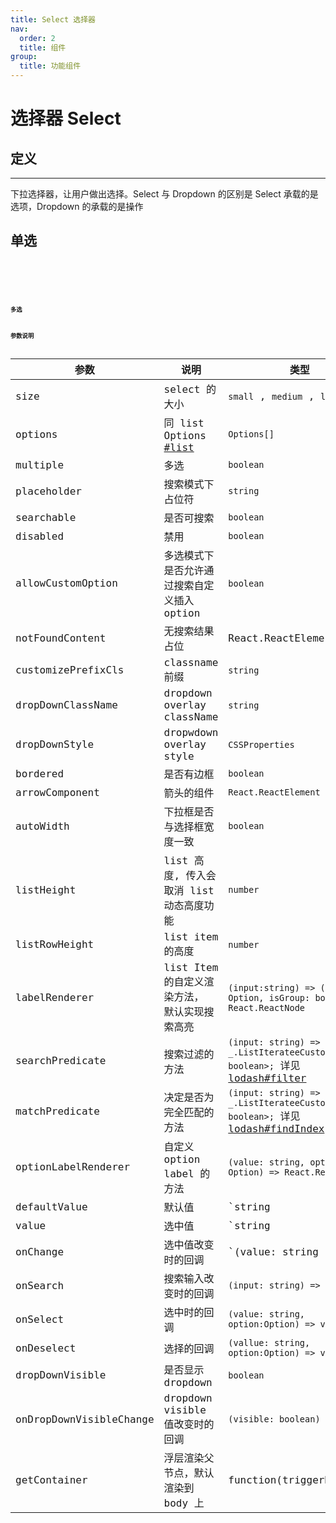 ```yaml
---
title: Select 选择器
nav:
  order: 2
  title: 组件
group:
  title: 功能组件
---
```


# 选择器 Select

## 定义

---

下拉选择器，让用户做出选择。Select 与 Dropdown 的区别是 Select 承载的是选项，Dropdown 的承载的是操作

## 单选

<code src='./demos/single.tsx' title='单选' desc='大小，无边框' >
<code src='./demos/auto.tsx' title='单选' desc='紧凑型，自动宽度' >
<code src='./demos/highlight.tsx' title='单选' desc='不可选项， 搜索高亮' >
<code src='./demos/multiple.tsx' title='多选' desc='无group' >
<code src='./demos/freeinput.tsx' title='多选' desc='搜索 自由输入' >

## 多选

## 参数说明

| 参数                    | 说明                                                          | 类型                                                                                                                          | 默认值                                                       |
| ----------------------- | ------------------------------------------------------------- | ----------------------------------------------------------------------------------------------------------------------------- | ------------------------------------------------------------ |
| size                    | select 的大小                                                 | `small` , `medium` , `large`                                                                                                  | `medium`                                                     |
| options                 | 同 list Options [#list]('/components/functional/list#option') | `Options[]`                                                                                                                   | -                                                            |
| multiple                | 多选                                                          | `boolean`                                                                                                                     | `false`                                                      |
| placeholder             | 搜索模式下 占位符                                             | `string`                                                                                                                      | -                                                            |
| searchable              | 是否可搜索                                                    | `boolean`                                                                                                                     | `false`                                                      |
| disabled                | 禁用                                                          | `boolean`                                                                                                                     | false                                                        |
| allowCustomOption       | 多选模式下 是否允许通过搜索自定义插入 option                  | `boolean`                                                                                                                     | false                                                        |
| notFoundContent         | 无搜索结果占位                                                | React.ReactElement                                                                                                            | -                                                            |
| customizePrefixCls      | classname 前缀                                                | `string`                                                                                                                      | -                                                            |
| dropDownClassName       | dropdown overlay className                                    | `string`                                                                                                                      | -                                                            |
| dropDownStyle           | dropwdown overlay style                                       | `CSSProperties`                                                                                                               | -                                                            |
| bordered                | 是否有边框                                                    | `boolean`                                                                                                                     | `true`                                                       |
| arrowComponent          | 箭头的组件                                                    | `React.ReactElement`                                                                                                          | `<DownOutlined>`                                             |
| autoWidth               | 下拉框是否与选择框宽度一致                                    | `boolean`                                                                                                                     | true                                                         |
| listHeight              | list 高度, 传入会取消 list 动态高度功能                       | `number`                                                                                                                      | -                                                            |
| listRowHeight           | list item 的高度                                              | `number`                                                                                                                      | 44                                                           |
| labelRenderer           | list Item 的自定义渲染方法， 默认实现搜索高亮                 | `(input:string) => (option: Option, isGroup: boolean) => React.ReactNode`                                                     | -                                                            |
| searchPredicate         | 搜索过滤的方法                                                | `(input: string) => _.ListIterateeCustom<Option, boolean>;` 详见[lodash#filter](https://lodash.com/docs/4.17.15#filter)       | `(input: string) => (o: Option) => o.label.includes(input);` |
| matchPredicate          | 决定是否为完全匹配的方法                                      | `(input: string) => _.ListIterateeCustom<Option, boolean>;` 详见[lodash#findIndex](https://lodash.com/docs/4.17.15#findIndex) | `(input: string) => (o: Option) => o.label === input`        |
| optionLabelRenderer     | 自定义 option label 的方法                                    | `(value: string, option?: Option) => React.ReactNode;`                                                                        | `(value: string, option?: Option) => option?.label || value` |
| defaultValue            | 默认值                                                        | `string | string[]`                                                                                                           | -                                                            |
| value                   | 选中值                                                        | `string |string[]`                                                                                                            | -                                                            |
| onChange                | 选中值改变时的回调                                            | `(value: string | string[], options?: Option | Option[])) => void`                                                            |
| onSearch                | 搜索输入改变时的回调                                          | `(input: string) => void;`                                                                                                    |
| onSelect                | 选中时的回调                                                  | `(value: string, option:Option) => void`                                                                                      |
| onDeselect              | 选择的回调                                                    | `(vallue: string, option:Option) => void`                                                                                     |
| dropDownVisible         | 是否显示 dropdown                                             | `boolean`                                                                                                                     |                                                              |  |
| onDropDownVisibleChange | dropdown visible 值改变时的回调                               | `(visible: boolean) => void`                                                                                                  |                                                              |
| getContainer            | 浮层渲染父节点，默认渲染到 body 上                            | function(triggerNode)                                                                                                         | `() => document.body`                                        |
